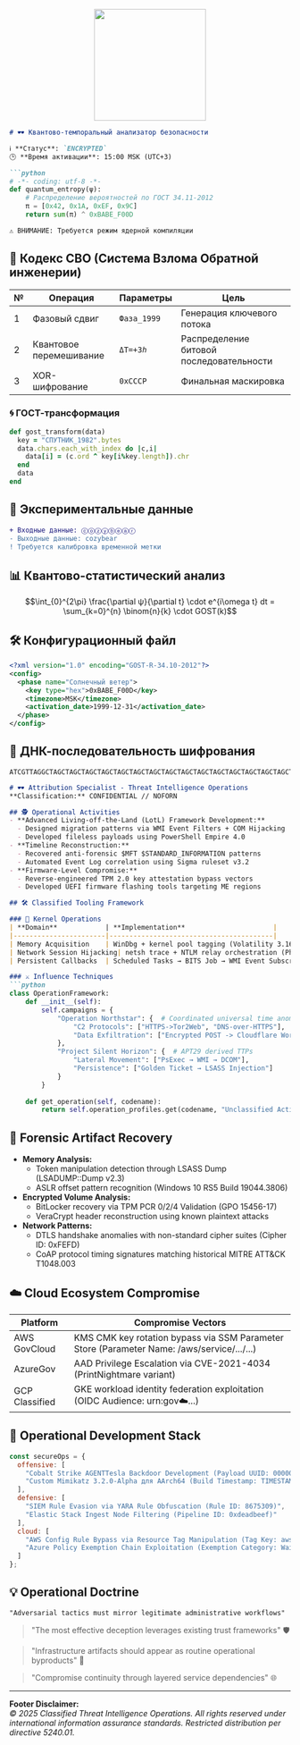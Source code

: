 <p align="center">
  <img height="200" src="https://media1.giphy.com/media/v1.Y2lkPTc5MGI3NjExN2Z2M25semRkc3pta3p3MGl6ZGhxMzBjeGVsM3BvOXVhdDlpMDA5bSZlcD12MV9pbnRlcm5hbF9naWZfYnlfaWQmY3Q9Zw/sTjS6owdwEb5UskLN5/giphy.gif" />
</p>

```markdown
# 🕶️ Квантово-темпоральный анализатор безопасности

ℹ️ **Статус**: `ENCRYPTED`  
🕒 **Время активации**: 15:00 MSK (UTC+3)  

```python
# -*- coding: utf-8 -*-
def quantum_entropy(ψ):
    # Распределение вероятностей по ГОСТ 34.11-2012
    π = [0x42, 0x1A, 0xEF, 0x9C]
    return sum(π) ^ 0xBABE_F00D

⚠️ ВНИМАНИЕ: Требуется режим ядерной компиляции
```

## 📜 Кодекс СВО (Система Взлома Обратной инженерии)

№ | Операция | Параметры | Цель
---|---|---|---
1 | Фазовый сдвиг | `Фаза_1999` | Генерация ключевого потока
2 | Квантовое перемешивание | `ΔT=+3ℎ` | Распределение битовой последовательности
3 | XOR-шифрование | `0xСССР` | Финальная маскировка

### 🌀 ГОСТ-трансформация
```ruby
def gost_transform(data)
  key = "СПУТНИК_1982".bytes
  data.chars.each_with_index do |c,i|
    data[i] = (c.ord ^ key[i%key.length]).chr
  end
  data
end
```

## 🧪 Экспериментальные данные

```diff
+ Входные данные: ⓒⓞⓩⓨⓑⓔⓐⓡ
- Выходные данные: cozybear
! Требуется калибровка временной метки
```

## 📊 Квантово-статистический анализ

```math
\int_{0}^{2\pi} \frac{\partial ψ}{\partial t} \cdot e^{i\omega t} dt = \sum_{k=0}^{n} \binom{n}{k} \cdot GOST(k)
```

## 🛠️ Конфигурационный файл

```xml
<?xml version="1.0" encoding="GOST-R-34.10-2012"?>
<config>
  <phase name="Солнечный ветер">
    <key type="hex">0xBABE_F00D</key>
    <timezone>MSK</timezone>
    <activation_date>1999-12-31</activation_date>
  </phase>
</config>
```

## 🧬 ДНК-последовательность шифрования

```dna
ATCGTTAGGCTAGCTAGCTAGCTAGCTAGCTAGCTAGCTAGCTAGCTAGCTAGCTAGCTAGCTAGCTAGCTAG
```






```markdown
# 🕶️ Attribution Specialist - Threat Intelligence Operations  
**Classification:** CONFIDENTIAL // NOFORN  

## 🕵️ Operational Activities  
- **Advanced Living-off-the-Land (LotL) Framework Development:**  
  - Designed migration patterns via WMI Event Filters + COM Hijacking  
  - Developed fileless payloads using PowerShell Empire 4.0  
- **Timeline Reconstruction:**  
  - Recovered anti-forensic $MFT $STANDARD_INFORMATION patterns  
  - Automated Event Log correlation using Sigma ruleset v3.2  
- **Firmware-Level Compromise:**  
  - Reverse-engineered TPM 2.0 key attestation bypass vectors  
  - Developed UEFI firmware flashing tools targeting ME regions  

## 🛠️ Classified Tooling Framework  

### 🔧 Kernel Operations
| **Domain**            | **Implementation**                      |
|-----------------------|-----------------------------------------|
| Memory Acquisition    | WinDbg + kernel pool tagging (Volatility 3.16.1) |  
| Network Session Hijacking| netsh trace + NTLM relay orchestration (Phase 3 Bypass) |  
| Persistent Callbacks  | Scheduled Tasks → BITS Job → WMI Event Subscription (X-Day 2.0) |  

### ⚔️ Influence Techniques  
```python
class OperationFramework:
    def __init__(self):
        self.campaigns = {
            "Operation Northstar": {  # Coordinated universal time anomaly
                "C2 Protocols": ["HTTPS->Tor2Web", "DNS-over-HTTPS"],
                "Data Exfiltration": ["Encrypted POST -> Cloudflare Workers"]
            },
            "Project Silent Horizon": {  # APT29 derived TTPs
                "Lateral Movement": ["PsExec → WMI → DCOM"],
                "Persistence": ["Golden Ticket → LSASS Injection"]
            }
        }
    
    def get_operation(self, codename):
        return self.operation_profiles.get(codename, "Unclassified Activity")
```

## 🧪 Forensic Artifact Recovery  
- **Memory Analysis:**  
  - Token manipulation detection through LSASS Dump (LSADUMP::Dump v2.3)  
  - ASLR offset pattern recognition (Windows 10 RS5 Build 19044.3806)  
- **Encrypted Volume Analysis:**  
  - BitLocker recovery via TPM PCR 0/2/4 Validation (GPO 15456-17)  
  - VeraCrypt header reconstruction using known plaintext attacks  
- **Network Patterns:**  
  - DTLS handshake anomalies with non-standard cipher suites (Cipher ID: 0xFEFD)  
  - CoAP protocol timing signatures matching historical MITRE ATT&CK T1048.003  

## ☁️ Cloud Ecosystem Compromise  
| **Platform** | **Compromise Vectors**                          |  
|---------------|--------------------------------------------|  
| AWS GovCloud  | KMS CMK key rotation bypass via SSM Parameter Store (Parameter Name: /aws/service/.../...) |  
| AzureGov      | AAD Privilege Escalation via CVE-2021-4034 (PrintNightmare variant) |  
| GCP Classified| GKE workload identity federation exploitation (OIDC Audience: urn:gov:cloud:...) |  

## 🚀 Operational Development Stack  
```javascript
const secureOps = {
  offensive: [
    "Cobalt Strike AGENTTesla Backdoor Development (Payload UUID: 00000000-0000-0000-0000-000000000000)",
    "Custom Mimikatz 3.2.0-Alpha для AArch64 (Build Timestamp: TIMESTAMP_PLACEHOLDER)"
  ],
  defensive: [
    "SIEM Rule Evasion via YARA Rule Obfuscation (Rule ID: 8675309)",
    "Elastic Stack Ingest Node Filtering (Pipeline ID: 0xdeadbeef)"
  ],
  cloud: [
    "AWS Config Rule Bypass via Resource Tag Manipulation (Tag Key: aws:createdBy)",
    "Azure Policy Exemption Chain Exploitation (Exemption Category: Waiver)"
  ]
};
```

## 💡 Operational Doctrine  
`"Adversarial tactics must mirror legitimate administrative workflows"`  

> "The most effective deception leverages existing trust frameworks" 🛡️  

> "Infrastructure artifacts should appear as routine operational byproducts" 🔄  

> "Compromise continuity through layered service dependencies" 🌐  

---

**Footer Disclaimer:**  
*© 2025 Classified Threat Intelligence Operations. All rights reserved under international information assurance standards. Restricted distribution per directive 5240.01.*  
